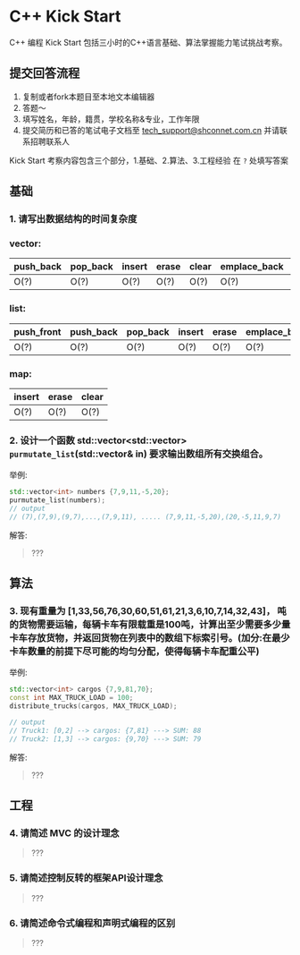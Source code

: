 # C++ Kick Start 

C++ 编程 Kick Start 包括三小时的C++语言基础、算法掌握能力笔试挑战考察。

## 提交回答流程
1. 复制或者fork本题目至本地文本编辑器
2. 答题～
3. 填写姓名，年龄，籍贯，学校名称&专业，工作年限
4. 提交简历和已答的笔试电子文档至 tech_support@shconnet.com.cn 并请联系招聘联系人

Kick Start 考察内容包含三个部分，1.基础、2.算法、3.工程经验
在 `?` 处填写答案

## 基础

### 1. 请写出数据结构的时间复杂度

### vector:
| push_back | pop_back | insert | erase | clear | emplace_back | emplace |
| ---------  |--| --| -- | -- | -- | -- |
| O(?) | O(?) | O(?) | O(?) | O(?) | O(?) | O(?) |

### list:
| push_front | push_back | pop_back | insert | erase | emplace_back |
| ---------  |--| --| -- | -- | -- |
| O(?) | O(?) | O(?) | O(?) | O(?) | O(?) |

### map:
| insert | erase | clear |
| ---------  |--| --| 
| O(?) | O(?) | O(?) |

### 2. 设计一个函数 std::vector<std::vector<int>> `purmutate_list`(std::vector<int>& in) 要求输出数组所有交换组合。

举例:
``` cpp
std::vector<int> numbers {7,9,11,-5,20};
purmutate_list(numbers);
// output
// (7),(7,9),(9,7),...,(7,9,11), ..... (7,9,11,-5,20),(20,-5,11,9,7)
```
解答:
> ???

## 算法

### 3. 现有重量为 [1,33,56,76,30,60,51,61,21,3,6,10,7,14,32,43]， 吨的货物需要运输，每辆卡车有限载重是100吨，计算出至少需要多少量卡车存放货物，并返回货物在列表中的数组下标索引号。(加分:在最少卡车数量的前提下尽可能的均匀分配，使得每辆卡车配重公平)

举例:
``` cpp
std::vector<int> cargos {7,9,81,70};
const int MAX_TRUCK_LOAD = 100;
distribute_trucks(cargos, MAX_TRUCK_LOAD);

// output
// Truck1: [0,2] --> cargos: {7,81} ---> SUM: 88
// Truck2: [1,3] --> cargos: {9,70} ---> SUM: 79
```
解答:
> ???


## 工程
### 4. 请简述 MVC 的设计理念
> ???
### 5. 请简述控制反转的框架API设计理念
> ???
### 6. 请简述命令式编程和声明式编程的区别
> ???
